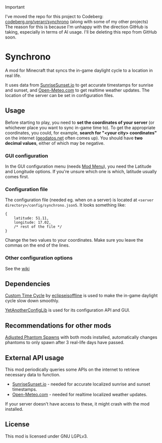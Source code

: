 > [!IMPORTANT]
> I've moved the repo for this project to Codeberg: [codeberg.org/verarr/synchrono](https://codeberg.org/verarr/synchrono) (along with some of my other projects)  
> The reason for this is because I'm unhappy with the direction GitHub is taking, especially in terms of AI usage.
> I'll be deleting this repo from GitHub soon.

# Synchrono

A mod for Minecraft that syncs the in-game daylight cycle to a location in real life.

It uses data from [SunriseSunset.io](https://sunrisesunset.io) to get accurate timestamps for sunrise and sunset, and [Open-Meteo.com](https://openmeteo.com) to get realtime weather updates. The location of the server can be set in configuration files.

## Usage

Before starting to play, you need to **set the coordinates of your server** (or whichever place you want to sync in-game time to). To get the appropriate coordinates, you could, for example, **search for "\<your city\> coordinates"** on the internet ([geodatos.net](https://www.geodatos.net/en/coordinates) often comes up). You should have **two decimal values**, either of which may be negative.

### GUI configuration

In the GUI configuration menu (needs [Mod Menu](https://modrinth.com/mod/modmenu)), you need the Latitude and Longitude options. If you're unsure which one is which, latitude usually comes first.

### Configuration file

The configuration file (needed eg. when on a server) is located at `<server directory>/config/synchrono.json5`. It looks something like:

```json5
{
    latitude: 51.11,
    longitude: 17.02,
    /* rest of the file */
}
```

Change the two values to your coordinates. Make sure you leave the commas on the end of the lines.

### Other configuration options

See the [wiki](https://github.com/verarr/synchrono/wiki/Configuration)

## Dependencies

[Custom Time Cycle](https://modrinth.com/mod/customtimecycle) by [eclipseisoffline](https://github.com/eclipseisoffline) is used to make the in-game daylight cycle slow down smoothly.

[YetAnotherConfigLib](https://modrinth.com/mod/yacl) is used for its configuration API and GUI.

## Recommendations for other mods

[Adjusted Phantom Spawns](https://modrinth.com/mod/adjusted-phantom-spawns) with both mods installed, automatically changes phantoms to only spawn after 3 real-life days have passed.

## External API usage

This mod periodically queries some APIs on the internet to retrieve necessary data to function.

* [SunriseSunset.io](https://sunrisesunset.io/) - needed for accurate localized sunrise and sunset timestamps.
* [Open-Meteo.com](https://open-meteo.com) - needed for realtime localized weather updates.

If your server doesn't have access to these, it might crash with the mod installed.

## License

This mod is licensed under GNU LGPLv3.
